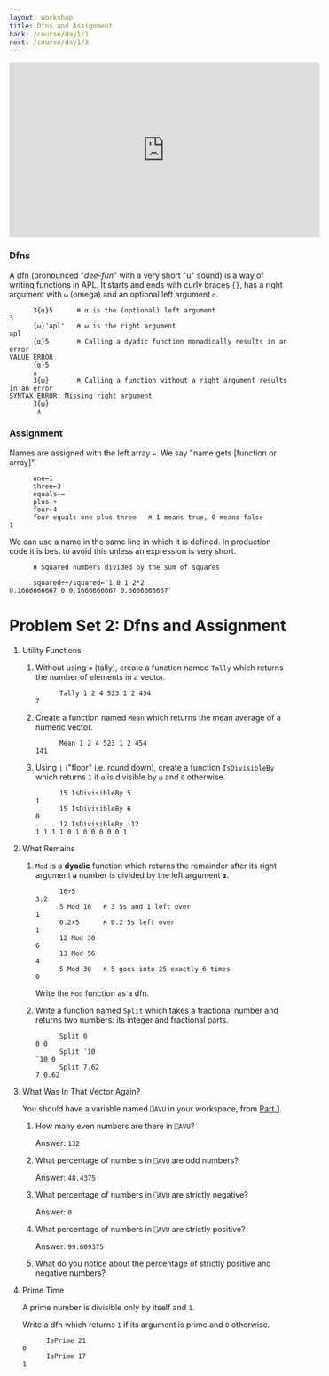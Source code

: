 ```yaml
---
layout: workshop
title: Dfns and Assignment
back: /course/day1/1
next: /course/day1/3
---
```


<div align="center">
<iframe width="560" height="315" src="https://www.youtube.com/embed/A8xNTh8_F9g" frameborder="0" allow="accelerometer; autoplay; encrypted-media; gyroscope; picture-in-picture" allowfullscreen></iframe>
</div>

### Dfns
A dfn (pronounced "*dee-fun*" with a very short "u" sound) is a way of writing functions in APL. It starts and ends with curly braces `{}`, has a right argument with `⍵` (omega) and an optional left argument `⍺`.

```APL
      3{⍺}5      ⍝ ⍺ is the (optional) left argument
3     
      {⍵}'apl'   ⍝ ⍵ is the right argument
apl      
      {⍺}5       ⍝ Calling a dyadic function monadically results in an error
VALUE ERROR
      {⍺}5
      ∧            
      3{⍵}       ⍝ Calling a function without a right argument results in an error
SYNTAX ERROR: Missing right argument
      3{⍵}
       ∧
```

### Assignment
Names are assigned with the left array `←`. We say "name gets [function or array]".

```APL
      one←1      
      three←3      
      equals←=      
      plus←+      
      four←4      
      four equals one plus three   ⍝ 1 means true, 0 means false
1
```

We can use a name in the same line in which it is defined. In production code it is best to avoid this unless an expression is very short.
```APL
      ⍝ Squared numbers divided by the sum of squares 
      
      squared÷+/squared←¯1 0 1 2*2 
0.1666666667 0 0.1666666667 0.6666666667`
```
# Problem Set 2: Dfns and Assignment
1. Utility Functions
    1. Without using `≢` (tally), create a function named `Tally` which returns the number of elements in a vector.
    
        ```APL
              Tally 1 2 4 523 1 2 454
        7
        ```
        
    2. Create a function named `Mean` which returns the mean average of a numeric vector.

        ```APL
              Mean 1 2 4 523 1 2 454
        141
        ```
        
    3. Using `⌊` ("floor" i.e. round down), create a function `IsDivisibleBy` which returns `1` if `⍺` is divisible by `⍵` and `0` otherwise.
    
        ```APL
              15 IsDivisibleBy 5
        1        
              15 IsDivisibleBy 6
        0       
              12 IsDivisibleBy ⍳12
        1 1 1 1 0 1 0 0 0 0 0 1
        ```
        
2. What Remains
    1. `Mod` is a **dyadic** function which returns the remainder after its right argument **`⍵`** number is divided by the left argument **`⍺`**.
    
        ```APL
              16÷5  
        3.2              
              5 Mod 16   ⍝ 3 5s and 1 left over
        1              
              0.2×5      ⍝ 0.2 5s left over
        1              
              12 Mod 30
        6        
              13 Mod 56
        4        
              5 Mod 30   ⍝ 5 goes into 25 exactly 6 times      
        0       
        ```
        
        Write the `Mod` function as a dfn.
    2. Write a function named `Split` which takes a fractional number and returns two numbers: its integer and fractional parts.
    
        ```APL
              Split 0
        0 0        
              Split ¯10
        ¯10 0        
              Split 7.62
        7 0.62
        ```
        
3. What Was In That Vector Again?

    You should have a variable named `⎕AVU` in your workspace, from [Part 1](#1).
    
    1. How many even numbers are there in `⎕AVU`?
    
        Answer: `132`
        
    2. What percentage of numbers in `⎕AVU` are odd numbers?
    
        Answer: `48.4375`
        
    3. What percentage of numbers in `⎕AVU` are strictly negative?
    
        Answer: `0`
        
    4. What percentage of numbers in `⎕AVU` are strictly positive?
    
        Answer: `99.609375`
        
    5. What do you notice about the percentage of strictly positive and negative numbers?
    
4. Prime Time

	A prime number is divisible only by itself and `1`.
    
    Write a dfn which returns `1` if its argument is prime and `0` otherwise.
    
    ```APL
          IsPrime 21
	0
          IsPrime 17
	1
	```

